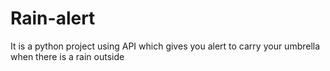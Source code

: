# Rain-alert
It is a python project using API which gives you alert to carry your umbrella when there is a rain outside
